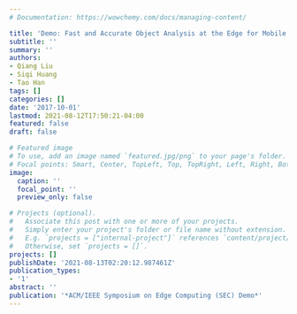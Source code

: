 ```yaml
---
# Documentation: https://wowchemy.com/docs/managing-content/

title: 'Demo: Fast and Accurate Object Analysis at the Edge for Mobile Augmented Reality'
subtitle: ''
summary: ''
authors:
- Qiang Liu
- Siqi Huang
- Tao Han
tags: []
categories: []
date: '2017-10-01'
lastmod: 2021-08-12T17:50:21-04:00
featured: false
draft: false

# Featured image
# To use, add an image named `featured.jpg/png` to your page's folder.
# Focal points: Smart, Center, TopLeft, Top, TopRight, Left, Right, BottomLeft, Bottom, BottomRight.
image:
  caption: ''
  focal_point: ''
  preview_only: false

# Projects (optional).
#   Associate this post with one or more of your projects.
#   Simply enter your project's folder or file name without extension.
#   E.g. `projects = ["internal-project"]` references `content/project/deep-learning/index.md`.
#   Otherwise, set `projects = []`.
projects: []
publishDate: '2021-08-13T02:20:12.987461Z'
publication_types:
- '1'
abstract: ''
publication: '*ACM/IEEE Symposium on Edge Computing (SEC) Demo*'
---
```

